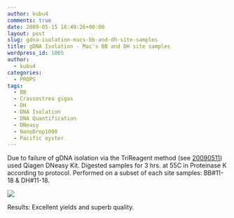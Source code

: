 ```yaml
---
author: kubu4
comments: true
date: 2009-05-15 16:49:26+00:00
layout: post
slug: gdna-isolation-macs-bb-and-dh-site-samples
title: gDNA Isolation - Mac's BB and DH site samples
wordpress_id: 1065
author:
  - kubu4
categories:
  - PROPS
tags:
  - BB
  - Crassostrea gigas
  - DH
  - DNA Isolation
  - DNA Quantification
  - DNeasy
  - NanoDrop1000
  - Pacific oyster
---
```


Due to failure of gDNA isolation via the TriReagent method (see [20090511](https://robertslab.github.io/sams-notebook/2009-05-11-dna-isolation-macs-gigas-samples-from-20090505-20090506.html)) used Qiagen DNeasy Kit. Digested samples for 3 hrs. at 55C in Proteinase K according to protocol. Performed on a subset of each site samples: BB#11-18 & DH#11-18.

![](https://eagle.fish.washington.edu/Arabidopsis/20090515%20gDNA%20SJW-01.bmp)

Results: Excellent yields and superb quality.
